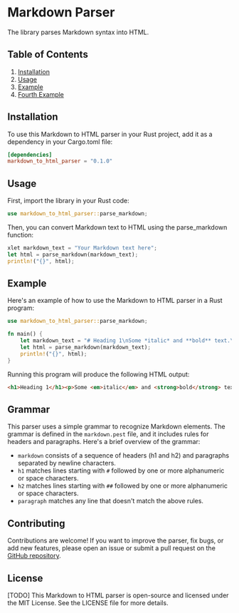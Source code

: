 # Markdown Parser
The library parses Markdown syntax into HTML.  

## Table of Contents
1. [Installation](#installation)
2. [Usage](#usage)
3. [Example](#example)
4. [Fourth Example](#fourth-examplehttpwwwfourthexamplecom)

## Installation
To use this Markdown to HTML parser in your Rust project, add it as a dependency in your Cargo.toml file:
```toml
[dependencies]
markdown_to_html_parser = "0.1.0"
```

## Usage
First, import the library in your Rust code:
```rust
use markdown_to_html_parser::parse_markdown;
```
Then, you can convert Markdown text to HTML using the parse_markdown function:
```rust
xlet markdown_text = "Your Markdown text here";
let html = parse_markdown(markdown_text);
println!("{}", html);
```

## Example
Here's an example of how to use the Markdown to HTML parser in a Rust program:
```rust
use markdown_to_html_parser::parse_markdown;

fn main() {
    let markdown_text = "# Heading 1\nSome *italic* and **bold** text.\n## Heading 2\nMore text.";
    let html = parse_markdown(markdown_text);
    println!("{}", html);
}
```
Running this program will produce the following HTML output:
```html
<h1>Heading 1</h1><p>Some <em>italic</em> and <strong>bold</strong> text.</p><h2>Heading 2</h2><p>More text.</p>
```

## Grammar

This parser uses a simple grammar to recognize Markdown elements. The grammar is defined in the `markdown.pest` file, and it includes rules for headers and paragraphs. Here's a brief overview of the grammar: 
 * `markdown` consists of a sequence of headers (h1 and h2) and paragraphs separated by newline characters.
 * `h1` matches lines starting with `#` followed by one or more alphanumeric or space characters.
 * `h2` matches lines starting with `##` followed by one or more alphanumeric or space characters.
 * `paragraph` matches any line that doesn't match the above rules.

## Contributing
Contributions are welcome! If you want to improve the parser, fix bugs, or add new features, please open an issue or submit a pull request on the [GitHub repository](https://github.com/stas-bukovskiy/markdown_parser).

## License
[TODO] This Markdown to HTML parser is open-source and licensed under the MIT License. See the LICENSE file for more details.

